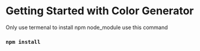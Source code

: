 # Getting Started with Color Generator


Only use termenal to install npm node_module use this command 

### `npm install`




